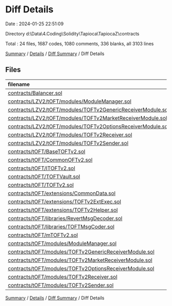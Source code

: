 # Diff Details

Date : 2024-01-25 22:51:09

Directory d:\\Data\\4.Coding\\Solidity\\Tapioca\\TapiocaZ\\contracts

Total : 24 files,  1687 codes, 1080 comments, 336 blanks, all 3103 lines

[Summary](results.md) / [Details](details.md) / [Diff Summary](diff.md) / Diff Details

## Files
| filename | language | code | comment | blank | total |
| :--- | :--- | ---: | ---: | ---: | ---: |
| [contracts/Balancer.sol](/contracts/Balancer.sol) | Solidity | 286 | 82 | 46 | 414 |
| [contracts/LZV2/tOFT/modules/ModuleManager.sol](/contracts/LZV2/tOFT/modules/ModuleManager.sol) | Solidity | -25 | -43 | -10 | -78 |
| [contracts/LZV2/tOFT/modules/TOFTv2GenericReceiverModule.sol](/contracts/LZV2/tOFT/modules/TOFTv2GenericReceiverModule.sol) | Solidity | -42 | -39 | -16 | -97 |
| [contracts/LZV2/tOFT/modules/TOFTv2MarketReceiverModule.sol](/contracts/LZV2/tOFT/modules/TOFTv2MarketReceiverModule.sol) | Solidity | -112 | -100 | -32 | -244 |
| [contracts/LZV2/tOFT/modules/TOFTv2OptionsReceiverModule.sol](/contracts/LZV2/tOFT/modules/TOFTv2OptionsReceiverModule.sol) | Solidity | -96 | -52 | -27 | -175 |
| [contracts/LZV2/tOFT/modules/TOFTv2Receiver.sol](/contracts/LZV2/tOFT/modules/TOFTv2Receiver.sol) | Solidity | -219 | -148 | -44 | -411 |
| [contracts/LZV2/tOFT/modules/TOFTv2Sender.sol](/contracts/LZV2/tOFT/modules/TOFTv2Sender.sol) | Solidity | -27 | -51 | -9 | -87 |
| [contracts/tOFT/BaseTOFTv2.sol](/contracts/tOFT/BaseTOFTv2.sol) | Solidity | 72 | 30 | 18 | 120 |
| [contracts/tOFT/CommonOFTv2.sol](/contracts/tOFT/CommonOFTv2.sol) | Solidity | 77 | 73 | 18 | 168 |
| [contracts/tOFT/ITOFTv2.sol](/contracts/tOFT/ITOFTv2.sol) | Solidity | 134 | 66 | 22 | 222 |
| [contracts/tOFT/TOFTVault.sol](/contracts/tOFT/TOFTVault.sol) | Solidity | 56 | 29 | 14 | 99 |
| [contracts/tOFT/TOFTv2.sol](/contracts/tOFT/TOFTv2.sol) | Solidity | 117 | 110 | 22 | 249 |
| [contracts/tOFT/extensions/CommonData.sol](/contracts/tOFT/extensions/CommonData.sol) | Solidity | 30 | 12 | 6 | 48 |
| [contracts/tOFT/extensions/TOFTv2ExtExec.sol](/contracts/tOFT/extensions/TOFTv2ExtExec.sol) | Solidity | 98 | 46 | 12 | 156 |
| [contracts/tOFT/extensions/TOFTv2Helper.sol](/contracts/tOFT/extensions/TOFTv2Helper.sol) | Solidity | 230 | 135 | 46 | 411 |
| [contracts/tOFT/libraries/RevertMsgDecoder.sol](/contracts/tOFT/libraries/RevertMsgDecoder.sol) | Solidity | 13 | 8 | 3 | 24 |
| [contracts/tOFT/libraries/TOFTMsgCoder.sol](/contracts/tOFT/libraries/TOFTMsgCoder.sol) | Solidity | 405 | 322 | 86 | 813 |
| [contracts/tOFT/mTOFTv2.sol](/contracts/tOFT/mTOFTv2.sol) | Solidity | 169 | 167 | 43 | 379 |
| [contracts/tOFT/modules/ModuleManager.sol](/contracts/tOFT/modules/ModuleManager.sol) | Solidity | 25 | 43 | 10 | 78 |
| [contracts/tOFT/modules/TOFTv2GenericReceiverModule.sol](/contracts/tOFT/modules/TOFTv2GenericReceiverModule.sol) | Solidity | 42 | 39 | 16 | 97 |
| [contracts/tOFT/modules/TOFTv2MarketReceiverModule.sol](/contracts/tOFT/modules/TOFTv2MarketReceiverModule.sol) | Solidity | 112 | 100 | 32 | 244 |
| [contracts/tOFT/modules/TOFTv2OptionsReceiverModule.sol](/contracts/tOFT/modules/TOFTv2OptionsReceiverModule.sol) | Solidity | 96 | 52 | 27 | 175 |
| [contracts/tOFT/modules/TOFTv2Receiver.sol](/contracts/tOFT/modules/TOFTv2Receiver.sol) | Solidity | 219 | 148 | 44 | 411 |
| [contracts/tOFT/modules/TOFTv2Sender.sol](/contracts/tOFT/modules/TOFTv2Sender.sol) | Solidity | 27 | 51 | 9 | 87 |

[Summary](results.md) / [Details](details.md) / [Diff Summary](diff.md) / Diff Details